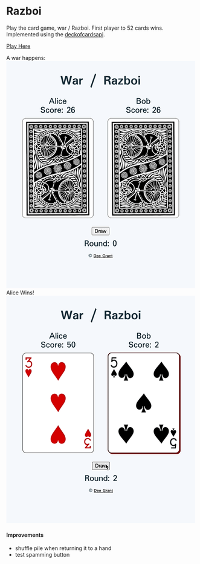 # Razboi
Play the card game, war / Razboi. First player to 52 cards wins. Implemented using the [deckofcardsapi](https://deckofcardsapi.com).

[Play Here](https://razboi.netlify.app)

A war happens: \
![war](references/war-razboi.gif) \
Alice Wins! \
![win](references/war-alice-wins.gif)

#### Improvements
- shuffle pile when returning it to a hand
- test spamming button